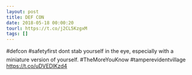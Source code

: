 ```yaml
---
layout: post
title: DEF CON
date: 2018-05-18 00:00:20
tourl: https://t.co/j2CL5KzgxM
tags: []
---
```

#defcon #safetyfirst dont stab yourself in the eye, especially with a miniature version of yourself. #TheMoreYouKnow #tamperevidentvillage https://t.co/uDVEDlKzd4